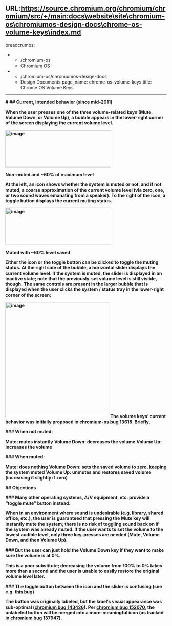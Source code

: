 URL:https://source.chromium.org/chromium/chromium/src/+/main:docs\website\site\chromium-os\chromiumos-design-docs\chrome-os-volume-keys\index.md
---
breadcrumbs:
- - /chromium-os
  - Chromium OS
- - /chromium-os/chromiumos-design-docs
  - Design Documents
page_name: chrome-os-volume-keys
title: Chrome OS Volume Keys
---

**# **## Current, intended behavior (since mid-2011)****

**When the user presses one of the three volume-related keys (Mute, Volume Down,
or Volume Up), a bubble appears in the lower-right corner of the screen
displaying the current volume level.**

**<img alt="image" src="https://lh5.googleusercontent.com/Nm9_2BQJ5T3Sqt3rD6ZYejyox3OcpxsoA61mc8NM9Aug_19_i4bnXDmZtO3BA0uFIXMXfBkCoMVvpdheGIIxHjwZpUWz1wAp811TBxJ_Ry79bd1X6hQ" height=116px; width=330px;>**

**Non-muted and ~60% of maximum level**

**At the left, an icon shows whether the system is muted or not, and if not
muted, a coarse approximation of the current volume level (via zero, one, or two
sound waves emanating from a speaker). To the right of the icon, a toggle button
displays the current muting status.**

**<img alt="image" src="https://lh3.googleusercontent.com/aFZMhLBlyas-l9XSOCg8W-KMonwPhnf4J9pt0iK9MbVaBnlRANM0_gck1ZsDH9vLHZkoZ5xu842ZviGA84WVzhj5BuGU__9LWai_R9g5KekYmB6sNDs" height=116px; width=330px;>**

**Muted with ~60% level saved**

**Either the icon or the toggle button can be clicked to toggle the muting status. At the right side of the bubble, a horizontal slider displays the current volume level. If the system is muted, the slider is displayed in an inactive state; note that the previously-set volume level is still visible, though.**
**The same controls are present in the larger bubble that is displayed when the
user clicks the system / status tray in the lower-right corner of the screen:**

**<img alt="image" src="https://lh4.googleusercontent.com/ibZ7w_Ljo-MURsOQhV0Dx-XZPpdDU5fLEKNKSOSLkh6BlyyiTvsk94XiNWQfLpVSpYLemRluuqywKIFvTKJDB_uUbLyl381r2Zby4kUUkkkpzSrdRJ8" height=362px; width=324px;>**
**The volume keys’ current behavior was initially proposed in [chromium-os bug 13618](https://code.google.com/p/chromium-os/issues/detail?id=13618). Briefly,**

**### When not muted:**

**Mute: mutes instantly**
**Volume Down: decreases the volume**
**Volume Up: increases the volume**

**### When muted:**

**Mute: does nothing**
**Volume Down: sets the saved volume to zero, keeping the system muted**
**Volume Up: unmutes and restores saved volume (increasing it slightly if zero)**

**## Objections**

**### Many other operating systems, A/V equipment, etc. provide a “toggle mute” button instead.**

**When in an environment where sound is undesirable (e.g. library, shared office, etc.), the user is guaranteed that pressing the Mute key will instantly mute the system; there is no risk of toggling sound back on if the system was already muted. If the user wants to set the volume to the lowest audible level, only three key-presses are needed (Mute, Volume Down, and then Volume Up).**

**### But the user can just hold the Volume Down key if they want to make sure the volume is at 0%.**

**This is a poor substitute; decreasing the volume from 100% to 0% takes more than a second and the user is unable to easily restore the original volume level later.**

**### The toggle button between the icon and the slider is confusing (see e.g. [this bug](https://code.google.com/p/chromium/issues/detail?id=170935)).**

**The button was originally labeled, but the label’s visual appearance was sub-optimal ([chromium bug 143426](https://code.google.com/p/chromium/issues/detail?id=143426)). Per [chromium bug 152070](https://code.google.com/p/chromium/issues/detail?id=152070), the unlabeled button will be merged into a more-meaningful icon (as tracked in [chromium bug 137947](https://code.google.com/p/chromium/issues/detail?id=137947)).**
